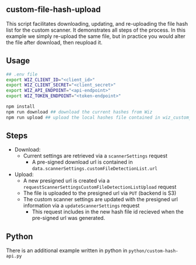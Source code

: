 ## custom-file-hash-upload
This script facilitates downloading, updating, and re-uploading the file hash list for the custom scanner. It demonstrates all steps of the process. In this example we simply re-upload the same file, but in practice you would alter the file after download, then reupload it.

## Usage
```bash
## .env file
export WIZ_CLIENT_ID="<client_id>"
export WIZ_CLIENT_SECRET="<client_secret>"
export WIZ_API_ENDPOINT="<api-endpoint>" 
export WIZ_TOKEN_ENDPOINT="<token-endpoint>"

npm install
npm run download ## download the current hashes from Wiz
npm run upload ## upload the local hashes file contained in wiz_custom_hashes.csv
```

## Steps
- Download:
  - Current settings are retrieved via a `scannerSettings` request
    - A pre-signed download url is contained in `data.scannerSettings.customFileDetectionList.url`
- Upload:
  - A new presigned url is created via a `requestScannerSettingsCustomFileDetectionListUpload` request
  - The file is uploaded to the presigned url via `PUT` (backend is S3)
  - The custom scanner settings are updated with the presigned url information via a `updateScannerSettings` request
    - This request includes in the new hash file id recieved when the pre-signed url was generated.

## Python
There is an additional example written in python in `python/custom-hash-api.py`